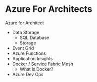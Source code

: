 # Azure For Architects
Azure for Architect 

* Data Storage
  - SQL Database
  - Storage
* Event Grid
* Azure Functions
* Application Insights
* Docker / Service Fabric Mesh
  - What is Docker?
* Azure Dev Ops

